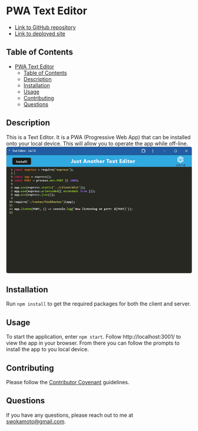 # PWA Text Editor
- [Link to GitHub repository](https://github.com/swokamoto/text-editor-pwa)
- [Link to deployed site](https://text-editor-pwa-n7bn.onrender.com/)
## Table of Contents

- [PWA Text Editor](#pwa-text-editor)
  - [Table of Contents](#table-of-contents)
  - [Description](#description)
  - [Installation](#installation)
  - [Usage](#usage)
  - [Contributing](#contributing)
  - [Questions](#questions)
## Description
This is a Text  Editor. It is a PWA (Progressive Web App) that can be installed onto your local device. This will allow you to operate the app while off-line. 
![installed app](image.png)

## Installation
Run `npm install` to get the required packages for both the client and server. 
## Usage
To start the application, enter `npm start`. Follow http://localhost:3001/ to view the app in your browser. From there you can follow the prompts to install the app to you local device.
## Contributing
Please follow the [Contributor Covenant](https://www.contributor-covenant.org/) guidelines.
## Questions
If you have any questions, please reach out to me at swokamoto@gmail.com. 
